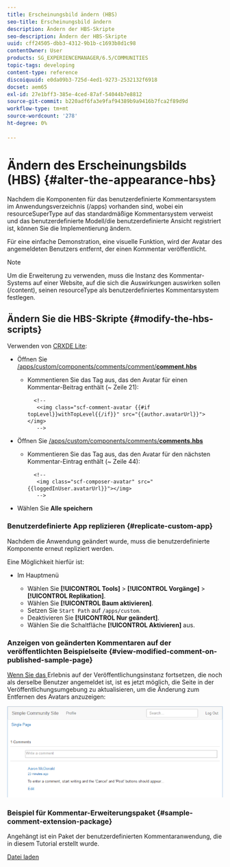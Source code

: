 ```yaml
---
title: Erscheinungsbild ändern (HBS)
seo-title: Erscheinungsbild ändern
description: Ändern der HBS-Skripte
seo-description: Ändern der HBS-Skripte
uuid: cff24505-dbb3-4312-9b1b-c1693b8d1c98
contentOwner: User
products: SG_EXPERIENCEMANAGER/6.5/COMMUNITIES
topic-tags: developing
content-type: reference
discoiquuid: e0da09b3-725d-4ed1-9273-2532132f6918
docset: aem65
exl-id: 27e1bff3-385e-4ced-87af-54044b7e8812
source-git-commit: b220adf6fa3e9faf94389b9a9416b7fca2f89d9d
workflow-type: tm+mt
source-wordcount: '278'
ht-degree: 0%

---
```


# Ändern des Erscheinungsbilds (HBS) {#alter-the-appearance-hbs}

Nachdem die Komponenten für das benutzerdefinierte Kommentarsystem im Anwendungsverzeichnis (/apps) vorhanden sind, wobei ein resourceSuperType auf das standardmäßige Kommentarsystem verweist und das benutzerdefinierte Modell/die benutzerdefinierte Ansicht registriert ist, können Sie die Implementierung ändern.

Für eine einfache Demonstration, eine visuelle Funktion, wird der Avatar des angemeldeten Benutzers entfernt, der einen Kommentar veröffentlicht.

>[!NOTE]
>
>Um die Erweiterung zu verwenden, muss die Instanz des Kommentar-Systems auf einer Website, auf die sich die Auswirkungen auswirken sollen (/content), seinen resourceType als benutzerdefiniertes Kommentarsystem festlegen.

## Ändern Sie die HBS-Skripte {#modify-the-hbs-scripts}

Verwenden von [CRXDE Lite](/help/sites-developing/developing-with-crxde-lite.md):

* Öffnen Sie [/apps/custom/components/comments/comment/**comment.hbs**](https://localhost:4502/crx/de/index.jsp#/apps/custom/components/comments/comment/comment.hbs)

   * Kommentieren Sie das Tag aus, das den Avatar für einen Kommentar-Beitrag enthält (~ Zeile 21):

      ```
        <!--
         <<img class="scf-comment-avatar {{#if topLevel}}withTopLevel{{/if}}" src="{{author.avatarUrl}}"></img>
         -->
      ```

* Öffnen Sie [/apps/custom/components/comments/**comments.hbs**](https://localhost:4502/crx/de/index.jsp#/apps/custom/components/comments/comments.hbs)

   * Kommentieren Sie das Tag aus, das den Avatar für den nächsten Kommentar-Eintrag enthält (~ Zeile 44):

      ```
        <!--
         <img class="scf-composer-avatar" src="{{loggedInUser.avatarUrl}}"></img>
         -->
      ```

* Wählen Sie **Alle speichern**

### Benutzerdefinierte App replizieren {#replicate-custom-app}

Nachdem die Anwendung geändert wurde, muss die benutzerdefinierte Komponente erneut repliziert werden.

Eine Möglichkeit hierfür ist:

* Im Hauptmenü

   * Wählen Sie **[!UICONTROL Tools]** > **[!UICONTROL Vorgänge]** > **[!UICONTROL Replikation]**.
   * Wählen Sie **[!UICONTROL Baum aktivieren]**.
   * Setzen Sie `Start Path` auf `/apps/custom`.
   * Deaktivieren Sie **[!UICONTROL Nur geändert]**.
   * Wählen Sie die Schaltfläche **[!UICONTROL Aktivieren]** aus.

### Anzeigen von geänderten Kommentaren auf der veröffentlichten Beispielseite {#view-modified-comment-on-published-sample-page}

[Wenn Sie das ](/help/communities/extend-sample-page.md#publish-sample-page) Erlebnis auf der Veröffentlichungsinstanz fortsetzen, die noch als derselbe Benutzer angemeldet ist, ist es jetzt möglich, die Seite in der Veröffentlichungsumgebung zu aktualisieren, um die Änderung zum Entfernen des Avatars anzuzeigen:

![view-modified-content](assets/view-modified-content.png)

### Beispiel für Kommentar-Erweiterungspaket {#sample-comment-extension-package}

Angehängt ist ein Paket der benutzerdefinierten Kommentaranwendung, die in diesem Tutorial erstellt wurde.

[Datei laden](assets/sample-comment-extension-6-1-fp3.zip)
